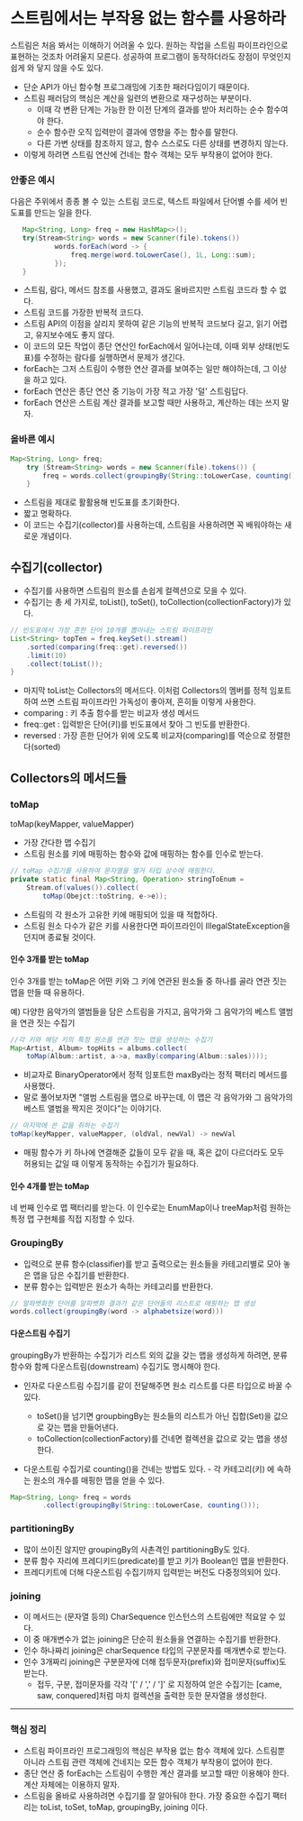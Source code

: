 
# 스트림에서는 부작용 없는 함수를 사용하라

스트림은 처음 봐서는 이해하기 어려울 수 있다. 원하는 작업을 스트림 파이프라인으로 표현하는 것조차 어려울지 모른다. 성공하여 프로그램이 동작하더라도 장점이 무엇인지 쉽게 와 닿지 않을 수도 있다.
- 단순 API가 아닌 함수형 프로그래밍에 기초한 패러다임이기 때문이다.
- 스트림 패러담의 핵심은 계산을 일련의 변환으로 재구성하는 부분이다.
    - 이때 각 변환 단계는 가능한 한 이전 단계의 결과를 받아 처리하는 순수 함수여야 한다.
    - 순수 함수란 오직 입력만이 결과에 영향을 주는 함수를 말한다.
    - 다른 가변 상태를 참조하지 않고, 함수 스스로도 다른 상태를 변경하지 않는다.
- 이렇게 하려면 스트림 연산에 건네는 함수 객체는 모두 부작용이 없어야 한다.

### 안좋은 예시
다음은 주위에서 종종 볼 수 있는 스트림 코드로, 텍스트 파일에서 단어별 수를 세어 빈도표를 만드는 일을 한다.
```java
   Map<String, Long> freq = new HashMap<>();
   try(Stream<String> words = new Scanner(file).tokens())
           words.forEach(word -> {
               freq.merge(word.toLowerCase(), 1L, Long::sum);
           });
   }
```
- 스트림, 람다, 메서드 참조를 사용했고, 결과도 올바르지만 스트림 코드라 할 수 없다.
- 스트림 코드를 가장한 반복적 코드다.
- 스트림 API의 이점을 살리지 못하여 같은 기능의 반복적 코드보다 길고, 읽기 어렵고, 유지보수에도 좋지 않다.
- 이 코드의 모든 작업이 종단 연산인 forEach에서 일어나는데, 이때 외부 상태(빈도표)를 수정하는 람다를 실행하면서 문제가 생긴다.
- forEach는 그저 스트림이 수행한 연산 결과를 보여주는 일만 해야하는데, 그 이상을 하고 있다.
- forEach 연산은 종단 연산 중 기능이 가장 적고 가장 '덜' 스트림답다. 
- forEach 연산은 스트림 계산 결과를 보고할 때만 사용하고, 계산하는 데는 쓰지 말자.

### 올바른 예시
```java
Map<String, Long> freq;
	try (Stream<String> words = new Scanner(file).tokens()) {
		freq = words.collect(groupingBy(String::toLowerCase, counting()));
    }
```
- 스트림을 제대로 활활용해 빈도표를 초기화한다.
- 짧고 명확하다.
- 이 코드는 수집기(collector)를 사용하는데, 스트림을 사용하려면 꼭 배워야하는 새로운 개념이다.

## 수집기(collector)
- 수집기를 사용하면 스트림의 원소를 손쉽게 컬렉션으로 모을 수 있다.
- 수집기는 총 세 가지로, toList(), toSet(), toCollection(collectionFactory)가 있다.
```java
// 빈도표에서 가장 흔한 단어 10개를 뽑아내는 스트림 파이프라인
List<String> topTen = freq.keySet().stream()
    .sorted(comparing(freq::get).reversed())
    .limit(10) 
    .collect(toList());  
}
```
- 마지막 toList는 Collectors의 메서드다. 이처럼 Collectors의 멤버를 정적 임포트하여 쓰면 스트림 파이프라인 가독성이 좋아져, 흔히들 이렇게 사용한다.
- comparing : 키 추출 함수를 받는 비교자 생성 메서드
- freq::get : 입력받은 단어(키)를 빈도표에서 찾아 그 빈도를 반환한다.
- reversed :  가장 흔한 단어가 위에 오도록 비교자(comparing)를 역순으로 정렬한다(sorted)

## Collectors의 메서드들

### toMap
toMap(keyMapper, valueMapper)
- 가장 간다한 맵 수집기
- 스트림 원소를 키에 매핑하는 함수와 값에 매핑하는 함수를 인수로 받는다.
```java
// toMap 수집기를 사용하여 문자열을 열거 타입 상수에 매핑한다.
private static final Map<String, Operation> stringToEnum = 
    Stream.of(values()).collect(
        toMap(Obejct::toString, e->e));
```
- 스트림의 각 원소가 고유한 키에 매핑되어 있을 때 적합하다.
- 스트림 원소 다수가 같은 키를 사용한다면 파이프라인이 IllegalStateException을 던지며 종료될 것이다.

#### 인수 3개를 받는 toMap
인수 3개를 받는 toMap은 어떤 키와 그 키에 연관된 원소들 중 하나를 골라 연관 짓는 맵을 만들 때 유용하다.

예) 다양한 음악가의 앨범들을 담은 스트림을 가지고, 음악가와 그 음악가의 베스트 앨범을 연관 짓는 수집기
```java
//각 키와 해당 키의 특정 원소를 연관 짓는 맵을 생성하는 수집기
Map<Artist, Album> topHits = albums.collect(
	toMap(Album::artist, a->a, maxBy(comparing(Album::sales))));
```
- 비교자로 BinaryOperator에서 정적 임포트한 maxBy라는 정적 팩터리 메서드를 사용했다.
- 말로 풀어보자면 "앨범 스트림을 맵으로 바꾸는데, 이 맵은 각 음악가와 그 음악가의 베스트 앨범을 짝지은 것이다"는 이야기다.

```java
// 마지막에 쓴 값을 취하는 수집기
toMap(keyMapper, valueMapper, (oldVal, newVal) -> newVal
```
- 매핑 함수가 키 하나에 연결해준 값들이 모두 같을 때, 혹은 값이 다르더라도 모두 허용되는 값일 때 이렇게 동작하는 수집기가 필요하다.

#### 인수 4개를 받는 toMap
네 번째 인수로 맵 팩터리를 받는다. 이 인수로는 EnumMap이나 treeMap처럼 원하는 특정 맵 구현체를 직접 지정할 수 있다.


### GroupingBy
- 입력으로 분류 함수(classifier)를 받고 출력으로는 원소들을 카테고리별로 모아 놓은 맵을 담은 수집기를 반환한다.
- 분류 함수는 입력받은 원소가 속하는 카테고리를 반환한다.
```java
// 알파벳화한 단어를 알파벳화 결과가 같은 단어들의 리스트로 매핑하는 맵 생성
words.collect(groupingBy(word -> alphabetsize(word)))
```
#### 다운스트림 수집기
groupingBy가 반환하는 수집기가 리스트 외의 값을 갖는 맵을 생성하게 하려면, 분류 함수와 함께 다운스트림(downstream) 수집기도 명시해야 한다.
- 인자로 다운스트림 수집기를 같이 전달해주면 원소 리스트를 다른 타입으로 바꿀 수 있다.
    - toSet()을 넘기면 groupbingBy는 원소들의 리스트가 아닌 집합(Set)을 값으로 갖는 맵을 만들어낸다.
    - toCollection(collectionFactory)를 건네면 컬렉션을 값으로 갖는 맵을 생성한다.

- 다운스트림 수집기로 counting()을 건네는 방법도 있다. - 각 카테고리(키) 에 속하는 원소의 개수를 매핑한 맵을 얻을 수 있다.
```java
Map<String, Long> freq = words
        .collect(groupingBy(String::toLowerCase, counting()));
```

### partitioningBy
- 많이 쓰이진 않지만 groupingBy의 사촌격인 partitioningBy도 있다.
- 분류 함수 자리에 프레디키드(predicate)를 받고 키가 Boolean인 맵을 반환한다.
- 프레디키트에 더해 다운스트림 수집기까지 입력받는 버전도 다중정의되어 있다.

### joining
- 이 메서드는 (문자열 등의) CharSequence 인스턴스의 스트림에만 적요알 수 있다.
- 이 중 매개변수가 없는 joining은 단순히 원소들을 연결하는 수집기를 반환한다.
- 인수 하나짜리 joining은 charSequence 타입의 구분문자를 매개변수로 받는다.
- 인수 3개짜리 joining은 구분문자에 더해 접두문자(prefix)와 접미문자(suffix)도 받는다.
    - 접두, 구분, 접미문자를 각각 '[' / ',' / ']' 로 지정하여 얻은 수집기는 [came, saw, conquered]처럼 마치 컬렉션을 출력한 듯한 문자열을 생성한다.

---
### 핵심 정리
- 스트림 파이프라인 프로그래밍의 핵심은 부작용 없는 함수 객체에 있다. 스트림뿐 아니라 스트림 관련 객체에 건네지는 모든 함수 객체가 부작용이 없어야 한다.
- 종단 연산 중 forEach는 스트림이 수행한 계산 결과를 보고할 때만 이용해야 한다. 계산 자체에는 이용하지 말자.
- 스트림을 올바로 사용하려면 수집기를 잘 알아둬야 한다. 가장 중요한 수집기 팩터리는 toList, toSet, toMap, groupingBy, joining 이다.